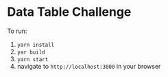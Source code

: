 # Data Table Challenge

To run:
  1. `yarn install`
  2. `yar build`
  3. `yarn start`
  4. navigate to `http://localhost:3000` in your browser
